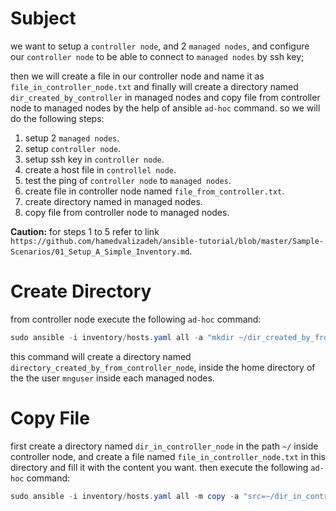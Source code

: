 # Subject

we want to setup a `controller node`, and 2 `managed nodes`, and configure our `controller node` to be able to connect to `managed nodes` by ssh key;

then we will create a file in our controller node and name it as `file_in_controller_node.txt` and finally will create a directory named `dir_created_by_controller` in managed nodes and copy file from controller node to managed nodes by the help of ansible `ad-hoc` command. so we will do the following steps:

1. setup 2 `managed nodes`.
2. setup `controller node`.
3. setup ssh key in `controller node`.
4. create a host file in `controllel node`.
5. test the ping of `controller node` to `managed nodes`.
6. create file in controller node named `file_from_controller.txt`.
7. create directory named in managed nodes.
8. copy file from controller node to managed nodes.



**Caution:** for steps 1 to 5 refer to link `https://github.com/hamedvalizadeh/ansible-tutorial/blob/master/Sample-Scenarios/01_Setup_A_Simple_Inventory.md`.



# Create Directory

from controller node execute the following `ad-hoc` command:

```powershell
sudo ansible -i inventory/hosts.yaml all -a "mkdir ~/dir_created_by_from_controller_node"
```



this command will create a directory named `directory_created_by_from_controller_node`, inside the home directory of the the user `mnguser` inside each managed nodes.



# Copy File

first create a directory named `dir_in_controller_node` in the path `~/` inside controller node, and create a file named `file_in_controller_node.txt` in this directory and fill it with the content you want. then execute the following `ad-hoc` command:

```powershell
sudo ansible -i inventory/hosts.yaml all -m copy -a "src=~/dir_in_controller_node/file_in_controller_node.txt dest=~/dir_created_by_from_controller_node/file_from_controller_node.txt"
```

